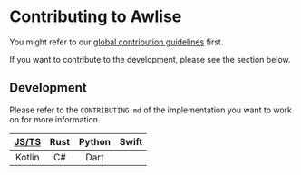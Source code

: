 # Contributing to Awlise

You might refer to our [global contribution guidelines](https://github.com/LiterateInk/.github/blob/main/CONTRIBUTING.md) first.

If you want to contribute to the development, please see the section below.

## Development

Please refer to the `CONTRIBUTING.md` of the implementation you want to work on for more information.

| [JS/TS](https://github.com/LiterateInk/Awlise/blob/js/CONTRIBUTING.md) | Rust | Python | Swift |
| :---:  | :---: | :---: | :---: |
| Kotlin | C#    | Dart |       |
